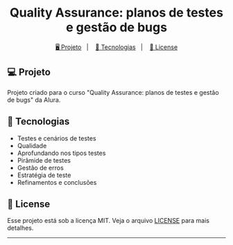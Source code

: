 <h1 align="center">
  Quality Assurance: planos de testes e gestão de bugs
</h1>

<p align="center">
  <a href="#-projeto">🖥️ Projeto</a>&nbsp;&nbsp;&nbsp;|&nbsp;&nbsp;&nbsp;
  <a href="#-tecnologias">🚀 Tecnologias</a>&nbsp;&nbsp;&nbsp;|&nbsp;&nbsp;&nbsp;
  <a href="#-license">📝 License</a>
</p>

## 💻 Projeto

Projeto criado para o curso "Quality Assurance: planos de testes e gestão de bugs" da Alura.

## 🚀 Tecnologias

- Testes e cenários de testes
- Qualidade
- Aprofundando nos tipos testes
- Pirâmide de testes
- Gestão de erros
- Estratégia de teste
- Refinamentos e conclusões

## 📝 License

Esse projeto está sob a licença MIT. Veja o arquivo [LICENSE](LICENSE) para mais detalhes.

---
